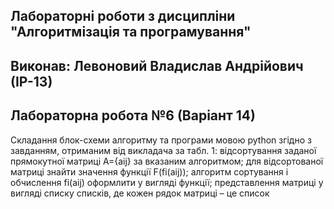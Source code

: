 ## Лабораторні роботи з дисципліни "Алгоритмізація та програмування"
## Виконав: Левоновий Владислав Андрійович (ІР-13)
## Лабораторна робота №6 (Варіант 14)

Складання блок-схеми алгоритму та програми мовою python згідно з завданням, отриманим від викладача за табл. 1: відсортування заданої прямокутної матриці A={aij} за вказаним алгоритмом; для відсортованої матриці знайти значення функції F(fi(aij)); алгоритм сортування і обчислення fi(aij) оформлити у вигляді функції; представлення матриці у вигляді списку списків, де кожен рядок матриці – це список

